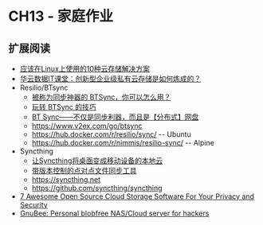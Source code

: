 # CH13 - 家庭作业

## 扩展阅读

* [应该在Linux上使用的10种云存储解决方案](http://cloud.51cto.com/art/201606/512417.htm)
* [华云数据IT课堂：创新型企业级私有云存储是如何炼成的？](http://www.chinastor.org/GuoNeiXinWen/9402.html)
* Resilio/BTsync
  * [被称为同步神器的 BTSync，你可以怎么用？](http://www.ifanr.com/app/584716)
  * [玩转 BTSync 的技巧](https://linuxtoy.org/archives/tips-while-playing-btsync.html)
  * [BT Sync——不仅是同步利器，而且是【分布式】网盘](http://www.tuicool.com/articles/myEBBj3)
  * https://www.v2ex.com/go/btsync
  * https://hub.docker.com/r/resilio/sync/ -- Ubuntu
  * https://hub.docker.com/r/nimmis/resilio-sync/ -- Alpine
* Syncthing
  * [让Syncthing将桌面变成移动设备的本地云](http://cloud.51cto.com/art/201601/503594.htm)
  * [带版本控制的点对点文件同步工具](http://zhangdl.blog.51cto.com/11050780/1881853)
  * https://syncthing.net
  * https://github.com/syncthing/syncthing
* [7 Awesome Open Source Cloud Storage Software For Your Privacy and Security](https://www.cyberciti.biz/cloud-computing/7-awesome-open-source-cloud-storage-software-for-your-privacy-and-security/)
* [GnuBee: Personal blobfree NAS/Cloud server for hackers](https://www.cyberciti.biz/hardware/gnubee-personal-blobfree-nascloud-server-for-hackers/)